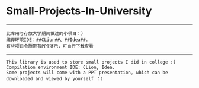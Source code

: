 # Small-Projects-In-University
------------------------------
    此库用与存放大学期间做过的小项目：）  
    编译环境IDE：##CLion##、##Idea##.  
    有些项目会附带有PPT演示，可自行下载查看  
------------------------------
    This library is used to store small projects I did in college :)
    Compilation environment IDE: CLion, Idea.
    Some projects will come with a PPT presentation, which can be downloaded and viewed by yourself ：）
